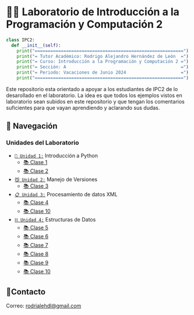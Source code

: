 # 🧑‍💻 Laboratorio de Introducción a la Programación y Computación 2

```python
class IPC2:
  def __init__(self):
    print("=========================================================")
    print("= Tutor Académico: Rodrigo Alejandro Hernández de León  =")
    print("= Curso: Introducción a la Programación y Computación 2 =")
    print("= Sección: A                                            =")
    print("= Periodo: Vacaciones de Junio 2024                     =")
    print("=========================================================")
```

Este repositorio esta orientado a apoyar a los estudiantes de IPC2 de lo desarollado en el laboratorio. La idea es que todos los ejemplos vistos en laboratorio sean subidos en este repositorio y que tengan los comentarios suficientes para que vayan aprendiendo y aclarando sus dudas.

## 🚀 Navegación

### Unidades del Laboratorio
- [`🐍 Unidad 1:`](./Unidad1) Introducción a Python
  - [📚 Clase 1](./Unidad1/Clase01)
  - [📚 Clase 2](./Unidad1/Clase02)
- [`😼 Unidad 2:`](./Unidad2) Manejo de Versiones
  - [📚 Clase 3](./Unidad2)
- [`📋 Unidad 3:`](./Unidad3) Procesamiento de datos XML
  - [📚 Clase 4](./Unidad3/Clase04/)
  - [📚 Clase 10](./Unidad3/Clase10/)
- [`⛓️ Unidad 4:`](./Unidad4) Estructuras de Datos
  - [📚 Clase 5](./Unidad4/Clase05/)
  - [📚 Clase 6](./Unidad4/Clase06/)
  - [📚 Clase 7](./Unidad4/Clase07/)
  - [📚 Clase 8](./Unidad4/Clase08/)
  - [📚 Clase 9](./Unidad4/Clase09/)
  - [📚 Clase 10](./Unidad4/Clase10/)

## 👤Contacto

Correo: [rodrialehdl@gmail.com](rodrialehdl@gmail.com)

